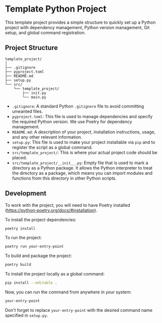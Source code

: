 # Template Python Project

This template project provides a simple structure to quickly set up a Python project with dependency management, Python version management, Git setup, and global command registration.

## Project Structure

```
template_project/
│
├── .gitignore
├── pyproject.toml
├── README.md
├── setup.py
└── src/
    └── template_project/
        ├── init.py
        └── main.py
```

- `.gitignore`: A standard Python `.gitignore` file to avoid committing unwanted files.
- `pyproject.toml`: This file is used to manage dependencies and specify the required Python version. We use Poetry for dependency management.
- `README.md`: A description of your project, installation instructions, usage, and any other relevant information.
- `setup.py`: This file is used to make your project installable via `pip` and to register the script as a global command.
- `src/template_project/`: This is where your actual project code should be placed.
- `src/template_project/__init__.py`: Empty file that is used to mark a directory as a Python package. It allows the Python interpreter to treat the directory as a package, which means you can import modules and functions from this directory in other Python scripts.

## Development

To work with the project, you will need to have Poetry installed (https://python-poetry.org/docs/#installation).

To install the project dependencies:

```bash
poetry install
```

To run the project:

```bash
poetry run your-entry-point
```

To build and package the project:

```bash
poetry build
```

To install the project locally as a global command:

```bash
pip install --editable .
```

Now, you can run the command from anywhere in your system:

```bash
your-entry-point
```

Don't forget to replace `your-entry-point` with the desired command name specified in `setup.py`.
